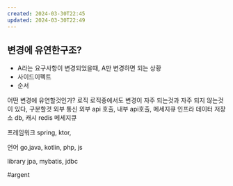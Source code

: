 ```yaml
---
created: 2024-03-30T22:45
updated: 2024-03-30T22:49
---
```

## 변경에 유연한구조?
- A라는 요구사항이 변경되었을때, A만 변경하면 되는 상황
- 사이드이펙트
- 순서




어떤 변경에 유연할것인가?
로직
로직중에서도 변경이 자주 되는것과 자주 되지 않는것이 있다, 구분할것
외부 통신
외부 api 호출, 내부 api호출, 메세지큐
인프라
데이터 저장소 db,
캐시 redis
메세지큐

프레임워크
spring, ktor,

언어
go,java, kotlin, php, js

library
jpa, mybatis, jdbc


#argent 